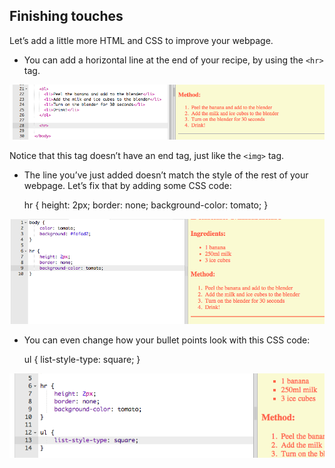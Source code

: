 ## Finishing touches

Let’s add a little more HTML and CSS to improve your webpage.

+ You can add a horizontal line at the end of your recipe, by using the `<hr>` tag.

![ảnh chụp màn hình](images/recipe-hr.png)

Notice that this tag doesn’t have an end tag, just like the `<img>` tag.

+ The line you’ve just added doesn’t match the style of the rest of your webpage. Let’s fix that by adding some CSS code:

    hr {
        height: 2px;
        border: none;
        background-color: tomato;
    }
    

![ảnh chụp màn hình](images/recipe-hr-css.png)

+ You can even change how your bullet points look with this CSS code:

    ul {
        list-style-type: square;
    }
    

![ảnh chụp màn hình](images/recipe-ul-css.png)